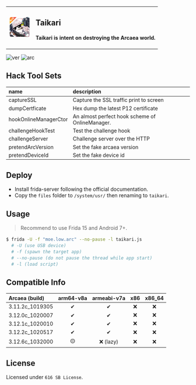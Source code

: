 <table>
  <tbody>
  <tr>
    <td style="text-align:left">
      <img src="files/htdoc/favicon.png" width=60>
    </td>
    <td style="text-align:left">
      <h2>Taikari</h2>
      <h4>Taikari is intent on <strong>destroying</strong> the Arcaea world.</h4>
    </td>
  </tr>
  </tbody>
</table>

![ver](https://img.shields.io/badge/taikari-v0.6.2-blue) ![arc](https://img.shields.io/badge/arcaea-3.12.2c-716dba)

## Hack Tool Sets
| name | description |
| :--- | :---------- |
| captureSSL            | Capture the SSL traffic print to screen |
| dumpCertficate        | Hex dump the latest P12 certificate |
| hookOnlineManagerCtor | An almost perfect hook scheme of OnlineManager. |
| challengeHookTest     | Test the challenge hook |
| challengeServer       | Challenge server over the HTTP |
| pretendArcVersion     | Set the fake arcaea version |
| pretendDeviceId       | Set the fake device id |

## Deploy
 - Install frida-server following the official documentation.
 - Copy the `files` folder to `/system/usr/` then renaming to `taikari`.

## Usage
> Recommend to use Frida 15 and Android 7+.
```bash
$ frida -U -f "moe.low.arc" --no-pause -l taikari.js
  # -U (use USB device)
  # -f (spawn the target app)
  # --no-pause (do not pause the thread while app start)
  # -l (load script)
```

## Compatible Info
|  Arcaea (build) |  arm64-v8a  |  armeabi-v7a  |  x86  |  x86_64  |
| :-------------- | :---------: | :-----------: | :---: | :---:    |
| 3.11.2c_1019305 | ✔           | ✔            | ❌    | ❌      |
| 3.12.0c_1020007 | ✔           | ✔            | ❌    | ❌      |
| 3.12.1c_1020010 | ✔           | ✔            | ❌    | ❌      |
| 3.12.2c_1020517 | ✔           | ✔            | ❌    | ❌      |
| 3.12.6c_1032000 | 🟡          | ❌ (lazy)    | ❌    | ❌      |

## License
Licensed under `616 SB License`.
